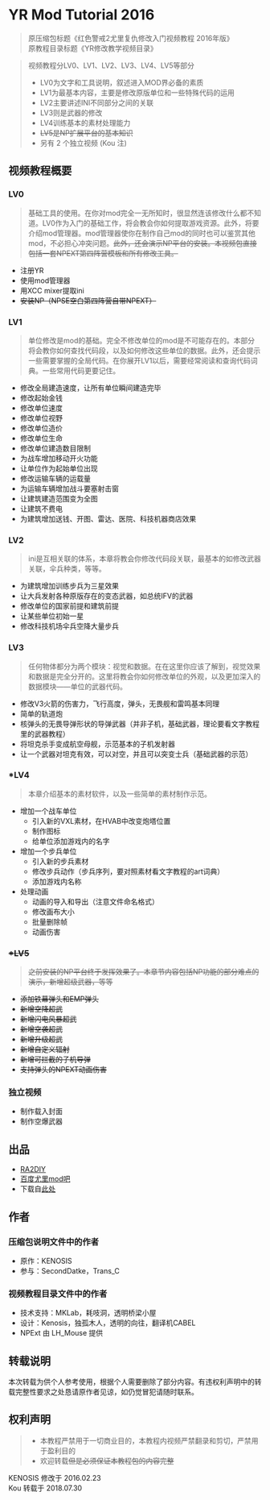 # YR Mod Tutorial 2016

> 原压缩包标题《红色警戒2尤里复仇修改入门视频教程 2016年版》<!-- 有点长 -->  
> 原教程目录标题《YR修改教学视频目录》  

> 视频教程分LV0、LV1、LV2、LV3、LV4、LV5等部分
> - LV0为文字和工具说明，叙述进入MOD界必备的素质
> - LV1为最基本内容，主要是修改原版单位和一些特殊代码的运用
> - LV2主要讲述INI不同部分之间的关联
> - LV3则是武器的修改
> - LV4训练基本的素材处理能力
> - ~~LV5是NP扩展平台的基本知识~~
> - 另有 2 个独立视频 (Kou 注)

## 视频教程概要

### LV0

> 基础工具的使用。在你对mod完全一无所知时，很显然连该修改什么都不知道。LV0作为入门的基础工作，将会教会你如何提取游戏资源。此外，将要介绍mod管理器。mod管理器使你在制作自己mod的同时也可以鉴赏其他mod，不必担心冲突问题。~~此外，还会演示NP平台的安装。本视频包直接包括一套NPEXT第四阵营模板和所有修改工具。~~

- 注册YR
- 使用mod管理器
- 用XCC mixer提取ini
- ~~安装NP（NPSE空白第四阵营自带NPEXT）~~

### LV1

> 单位修改是mod的基础。完全不修改单位的mod是不可能存在的。本部分将会教你如何查找代码段，以及如何修改这些单位的数据。此外，还会提示一些需要掌握的全局代码。在你展开LV1以后，需要经常阅读和查询代码词典。一些常用代码更要记住。

- 修改全局建造速度，让所有单位瞬间建造完毕
- 修改起始金钱
- 修改单位速度
- 修改单位视野
- 修改单位造价
- 修改单位生命
- 修改单位建造数目限制
- 为战车增加移动开火功能
- 让单位作为起始单位出现
- 修改运输车辆的运载量
- 为运输车辆增加战斗要塞射击窗
- 让建筑建造范围变为全图
- 让建筑不费电
- 为建筑增加送钱、开图、雷达、医院、科技机器商店效果

### LV2

> ini是互相关联的体系，本章将教会你修改代码段关联，最基本的如修改武器关联，伞兵种类，等等。

- 为建筑增加训练步兵为三星效果
- 让大兵发射各种原版存在的变态武器，如总统IFV的武器
- 修改单位的国家前提和建筑前提
- 让某些单位初始一星
- 修改科技机场伞兵空降大量步兵

### LV3

> 任何物体都分为两个模块：视觉和数据。在在这里你应该了解到，视觉效果和数据是完全分开的。这里将教会你如何修改单位的外观，以及更加深入的数据模块——单位的武器代码。

- 修改V3火箭的伤害力，飞行高度，弹头，无畏舰和雷鸣基本同理
- 简单的轨道炮
- 核弹头的无畏导弹形状的导弹武器（并非子机，基础武器，理论要看文字教程里的武器教程）
- 将坦克杀手变成航空母舰，示范基本的子机发射器
- 让一个武器对坦克有效，可以对空，并且可以突变士兵（基础武器的示范）

### *LV4

> 本章介绍基本的素材软件，以及一些简单的素材制作示范。

- 增加一个战车单位
  - 引入新的VXL素材，在HVAB中改变炮塔位置
  - 制作图标
  - 给单位添加游戏内的名字
- 增加一个步兵单位
  - 引入新的步兵素材
  - 修改步兵动作（步兵序列，要对照素材看文字教程的art词典）
  - 添加游戏内名称
- 处理动画
  - 动画的导入和导出（注意文件命名格式）
  - 修改画布大小
  - 批量删除帧
  - 动画伤害

### ~~*LV5~~

> ~~之前安装的NP平台终于发挥效果了。本章节内容包括NP功能的部分难点的演示，新增超级武器，等等~~

- ~~添加铁幕弹头和EMP弹头~~
- ~~新增空降超武~~
- ~~新增闪电风暴超武~~
- ~~新增空袭超武~~
- ~~新增升级超武~~
- ~~新增自定义辐射~~
- ~~新增可拦截的子机导弹~~
- ~~支持弹头的NPEXT动画伤害~~

### 独立视频

- 制作载入封面
- 制作空爆武器

## 出品

- [RA2DIY](http://bbs.ra2diy.com/)
- [百度尤里mod吧](http://tieba.baidu.com/f?kw=%D3%C8%C0%EFmod)
- 下载自[此处](http://bbs.ra2diy.com/thread-12326-1-1.html)

## 作者

### 压缩包说明文件中的作者

- 原作：KENOSIS
- 参与：SecondDatke，Trans_C

### 视频教程目录文件中的作者

- 技术支持：MKLab，耗吱洞，透明桥梁小屋
- 设计：Kenosis，独孤木人，透明的向往，翻译机CABEL
- NPExt 由 LH_Mouse 提供

## 转载说明

本次转载为供个人参考使用，根据个人需要删除了部分内容。有违权利声明中的转载完整性要求之处恳请原作者见谅，如仍觉冒犯请随时联系。

## 权利声明

> - 本教程严禁用于一切商业目的，本教程内视频严禁翻录和剪切，严禁用于盈利目的
> - 欢迎转载~~但是必须保证本教程包的内容完整~~ <!-- 抱歉删去了个人不需要的部分 -->

KENOSIS 修改于 2016.02.23  
Kou 转载于 2018.07.30